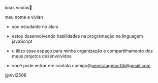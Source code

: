 boas vindas💮

meu nome e vivian

- sou estudante no alura

- estou desenvolvendo habilidades na programação na linguagem javaScript

- ultilizo esse espaço para minha organização e compartilhamento dos meus projetos desenvolvidos

- você pode entrar em contato comigo@pereiraagenor05@gmail.com

@vivi2508
  
